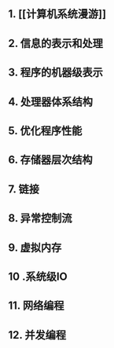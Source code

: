 ## 1. [[计算机系统漫游]]
## 2. 信息的表示和处理
## 3. 程序的机器级表示
## 4. 处理器体系结构
## 5. 优化程序性能
## 6. 存储器层次结构
## 7. 链接
## 8. 异常控制流
## 9. 虚拟内存
## 10 .系统级IO
## 11. 网络编程
## 12. 并发编程
##
